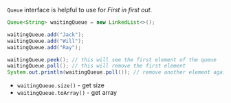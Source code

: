 `Queue` interface is helpful to use for *First in first out*. 

```java
Queue<String> waitingQueue = new LinkedList<>();

waitingQueue.add("Jack");
waitingQueue.add("Will");
waitingQueue.add("Ray");

waitingQueue.peek(); // this will see the first element of the queue
waitingQueue.poll(); // this will remove the first element
System.out.println(waitingQueue.poll()); // remove another element again, it also prints out "Will"
```

* `waitingQueue.size()` - get size
* `waitingQueue.toArray()` - get array
